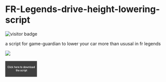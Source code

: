 # FR-Legends-drive-height-lowering-script

![visitor badge](https://visitor-badge.glitch.me/badge?page_id=Aydeniztr.FR-Legends-drive-height-lowering-script)

a script for game-guardian to lower your car more than ususal in fr legends

<img src="https://media.discordapp.net/attachments/805760699987918868/1003039437858537512/Screenshot_20220730-233948_Parallel_Space_64Bit_Support.jpg">

<a href="https://github.com/Aydeniztr/FR-Legends-drive-height-lowering-script/releases/download/v1.0.2/frlscript.lua"><img src="https://github.com/Aydeniztr/FR-Legends-drive-height-lowering-script/raw/main/download_button.jpg" width="20%" height="20%"></a>
